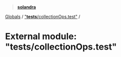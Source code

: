 > **[solandra](../README.md)**

[Globals](../README.md) / ["__tests__/collectionOps.test"](___tests___collectionops_test_.md) /

# External module: "__tests__/collectionOps.test"